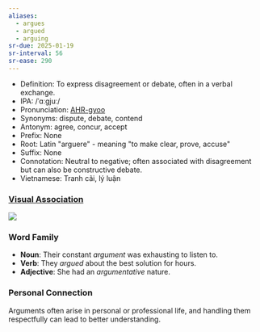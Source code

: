 ```yaml
---
aliases:
  - argues
  - argued
  - arguing
sr-due: 2025-01-19
sr-interval: 56
sr-ease: 290
---
```

- Definition: To express disagreement or debate, often in a verbal exchange.
- IPA: /ˈɑːɡjuː/
- Pronunciation: [AHR-gyoo](https://www.google.com/search?q=how+to+pronounce+argue)
- Synonyms: dispute, debate, contend
- Antonym: agree, concur, accept
- Prefix: None
- Root: Latin "arguere" - meaning "to make clear, prove, accuse"
- Suffix: None
- Connotation: Neutral to negative; often associated with disagreement but can also be constructive debate.
- Vietnamese: Tranh cãi, lý luận

### [Visual Association](https://www.google.com/search?tbm=isch&q=argue)

![](https://encrypted-tbn0.gstatic.com/images?q=tbn:ANd9GcQC3h3yxDnj1Fv-gCOBJ3dviQ2LFgsoQEuBMw&s)

### Word Family

- **Noun**: Their constant *argument* was exhausting to listen to.
- **Verb**: They *argued* about the best solution for hours.
- **Adjective**: She had an *argumentative* nature.

### Personal Connection

Arguments often arise in personal or professional life, and handling them respectfully can lead to better understanding.


